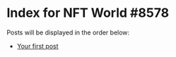 # Index for NFT World #8578
Posts will be displayed in the order below:

- [Your first post](./001-first.md)

